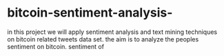 # bitcoin-sentiment-analysis-
in this project we will apply sentiment analysis and text mining techniques on bitcoin related tweets data set. the aim is to analyze the peoples sentiment on bitcoin. sentiment of
